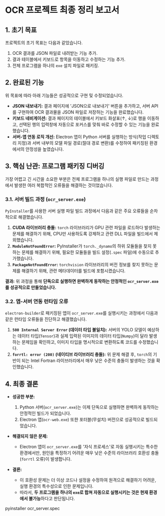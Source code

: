# OCR 프로젝트 최종 정리 보고서

## 1. 초기 목표

프로젝트의 초기 목표는 다음과 같았습니다.
1.  OCR 결과를 JSON 파일로 내려받는 기능 추가.
2.  결과 테이블에서 키보드로 항목을 이동하고 수정하는 기능 추가.
3.  전체 프로그램을 하나의 `exe` 설치 파일로 패키징.

## 2. 완료된 기능

위 목표에 따라 아래 기능들은 성공적으로 구현 및 수정되었습니다.

*   **JSON 내보내기:** 결과 페이지에 'JSON으로 내보내기' 버튼을 추가하고, 서버 API를 구현하여 OCR 결과물을 JSON 파일로 저장하는 기능을 완료했습니다.
*   **키보드 네비게이션:** 결과 페이지의 테이블에서 키보드 화살표(↑, ↓)로 행을 이동하고, 선택된 행의 입력창에 자동으로 포커스를 맞춰 바로 수정할 수 있는 기능을 완료했습니다.
*   **서버-앱 연동 로직 개선:** Electron 앱이 Python 서버를 실행하는 방식(작업 디렉토리 지정)과 서버 내부의 모델 파일 경로(절대 경로 변환)를 수정하여 패키징된 환경에서의 안정성을 높였습니다.

## 3. 핵심 난관: 프로그램 패키징 디버깅

가장 어렵고 긴 시간을 소요한 부분은 전체 프로그램을 하나의 실행 파일로 만드는 과정에서 발생한 여러 복합적인 오류들을 해결하는 것이었습니다.

### 3.1. 서버 빌드 과정 (`ocr_server.exe`)

`PyInstaller`를 사용한 서버 실행 파일 빌드 과정에서 다음과 같은 주요 오류들을 순차적으로 해결했습니다.

1.  **CUDA 라이브러리 충돌:** `torch` 라이브러리가 GPU 관련 파일을 로드하다 발생하는 문제를 해결하기 위해, CPU만 사용하도록 강제하고 관련 DLL 파일을 빌드에서 제외했습니다.
2.  **`ModuleNotFoundError`:** PyInstaller가 `torch._dynamo`의 하위 모듈들을 찾지 못하는 문제를 해결하기 위해, 필요한 모듈들을 빌드 설정(`.spec` 파일)에 수동으로 추가했습니다.
3.  **`PackageNotFoundError`:** `torchvision` 라이브러리의 버전 정보를 찾지 못하는 문제를 해결하기 위해, 관련 메타데이터를 빌드에 포함시켰습니다.

**결과:** 위 과정을 통해 **단독으로 실행하면 완벽하게 동작하는 안정적인 `ocr_server.exe`를 성공적으로 만들었습니다.**

### 3.2. 앱-서버 연동 런타임 오류

`electron-builder`로 패키징된 앱이 `ocr_server.exe`를 실행시키는 과정에서 다음과 같은 런타임 오류들을 진단하고 해결했습니다.

1.  **`500 Internal Server Error` (데이터 타입 불일치):** 서버의 YOLO 모델이 예상하는 데이터 타입(`Tensor`)과 실제 입력된 이미지의 데이터 타입(`Numpy`)이 달라 발생하는 문제임을 확인하고, 이미지 타입을 명시적으로 변환하도록 코드를 수정했습니다.
2.  **`forrtl: error (200)` (네이티브 라이브러리 충돌):** 위 문제 해결 후, `torch`의 기반이 되는 Intel Fortran 라이브러리에서 매우 낮은 수준의 충돌이 발생하는 것을 확인했습니다.

## 4. 최종 결론

*   **성공한 부분:**
    1.  Python 서버(`ocr_server.exe`)는 이제 단독으로 실행하면 완벽하게 동작하는 안정적인 빌드가 되었습니다.
    2.  Electron 앱(`ocr-web.exe`) 또한 포터블(무설치) 버전으로 성공적으로 빌드되었습니다.

*   **해결되지 않은 문제:**
    *   Electron 앱이 `ocr_server.exe`를 '자식 프로세스'로 자동 실행시키는 특수한 환경에서만, 원인을 특정하기 어려운 매우 낮은 수준의 라이브러리 호환성 충돌(`forrtl` 오류)이 발생합니다.

*   **결론:**
    *   이 호환성 문제는 더 이상 코드나 설정을 수정하여 원격으로 해결하기 어려운, 실행 환경의 특수성으로 인한 문제입니다.
    *   따라서, **두 프로그램을 하나의 `exe`로 합쳐 자동으로 실행시키는 것은 현재 환경에서 불가능**하다고 판단됩니다.


pyinstaller ocr_server.spec